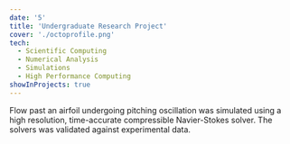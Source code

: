 ```yaml
---
date: '5'
title: 'Undergraduate Research Project'
cover: './octoprofile.png'
tech:
  - Scientific Computing
  - Numerical Analysis
  - Simulations
  - High Performance Computing
showInProjects: true
---
```


Flow past an airfoil undergoing pitching oscillation was simulated using a high resolution, time-accurate compressible Navier-Stokes solver. The solvers was validated against experimental data.
